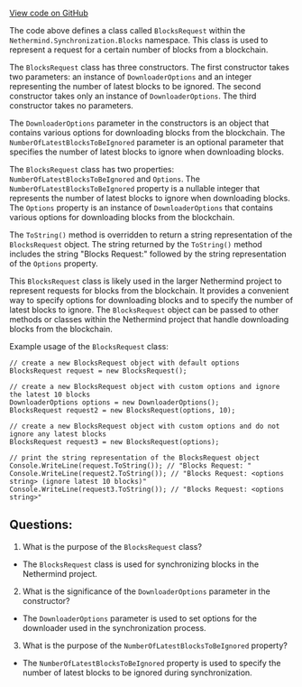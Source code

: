 [View code on GitHub](https://github.com/NethermindEth/nethermind/src/Nethermind/Nethermind.Synchronization/Blocks/BlockDownloadRequest.cs)

The code above defines a class called `BlocksRequest` within the `Nethermind.Synchronization.Blocks` namespace. This class is used to represent a request for a certain number of blocks from a blockchain. 

The `BlocksRequest` class has three constructors. The first constructor takes two parameters: an instance of `DownloaderOptions` and an integer representing the number of latest blocks to be ignored. The second constructor takes only an instance of `DownloaderOptions`. The third constructor takes no parameters. 

The `DownloaderOptions` parameter in the constructors is an object that contains various options for downloading blocks from the blockchain. The `NumberOfLatestBlocksToBeIgnored` parameter is an optional parameter that specifies the number of latest blocks to ignore when downloading blocks. 

The `BlocksRequest` class has two properties: `NumberOfLatestBlocksToBeIgnored` and `Options`. The `NumberOfLatestBlocksToBeIgnored` property is a nullable integer that represents the number of latest blocks to ignore when downloading blocks. The `Options` property is an instance of `DownloaderOptions` that contains various options for downloading blocks from the blockchain. 

The `ToString()` method is overridden to return a string representation of the `BlocksRequest` object. The string returned by the `ToString()` method includes the string "Blocks Request:" followed by the string representation of the `Options` property. 

This `BlocksRequest` class is likely used in the larger Nethermind project to represent requests for blocks from the blockchain. It provides a convenient way to specify options for downloading blocks and to specify the number of latest blocks to ignore. The `BlocksRequest` object can be passed to other methods or classes within the Nethermind project that handle downloading blocks from the blockchain. 

Example usage of the `BlocksRequest` class:

```
// create a new BlocksRequest object with default options
BlocksRequest request = new BlocksRequest();

// create a new BlocksRequest object with custom options and ignore the latest 10 blocks
DownloaderOptions options = new DownloaderOptions();
BlocksRequest request2 = new BlocksRequest(options, 10);

// create a new BlocksRequest object with custom options and do not ignore any latest blocks
BlocksRequest request3 = new BlocksRequest(options);

// print the string representation of the BlocksRequest object
Console.WriteLine(request.ToString()); // "Blocks Request: "
Console.WriteLine(request2.ToString()); // "Blocks Request: <options string> (ignore latest 10 blocks)"
Console.WriteLine(request3.ToString()); // "Blocks Request: <options string>"
```
## Questions: 
 1. What is the purpose of the `BlocksRequest` class?
- The `BlocksRequest` class is used for synchronizing blocks in the Nethermind project.

2. What is the significance of the `DownloaderOptions` parameter in the constructor?
- The `DownloaderOptions` parameter is used to set options for the downloader used in the synchronization process.

3. What is the purpose of the `NumberOfLatestBlocksToBeIgnored` property?
- The `NumberOfLatestBlocksToBeIgnored` property is used to specify the number of latest blocks to be ignored during synchronization.